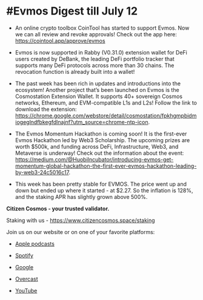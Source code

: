 #Evmos Digest till July 12
===========================
- An online crypto toolbox CoinTool has started to support Evmos. Now we can all review and revoke approvals! Check out the app here: https://cointool.app/approve/evmos 

- Evmos is now supported in Rabby (V0.31.0) extension wallet for DeFi users created by DeBank, the leading DeFi portfolio tracker that supports many DeFi protocols across more than 30 chains. The revocation function is already built into a wallet! 

- The past week has been rich in updates and introductions into the ecosystem! Another project that’s been launched on Evmos is the Cosmostation Extension Wallet. It supports 40+ sovereign Cosmos networks, Ethereum, and EVM-compatible L1s and L2s! Follow the link to download the extension: https://chrome.google.com/webstore/detail/cosmostation/fpkhgmpbidmiogeglndfbkegfdlnajnf?utm_source=chrome-ntp-icon. 

- The Evmos Momentum Hackathon is coming soon! It is the first-ever Evmos Hackathon led by Web3 Scholarship. The upcoming prizes are worth $500k, and funding across DeFi, Infrastructure, Web3, and Metaverse is underway! Check out the information about the event: https://medium.com/@HuobiIncubator/introducing-evmos-get-momentum-global-hackathon-the-first-ever-evmos-hackathon-leading-by-web3-24c5016c17.

 - This week has been pretty stable for EVMOS. The price went up and down but ended up where it started - at $2.27. So the inflation is 128%, and the staking APR has slightly grown above 500%. 

**Citizen Cosmos - your trusted validator.**

Staking with us - https://www.citizencosmos.space/staking


Join us on our website or on one of your favorite platforms: 

- [Apple podcasts](https://clck.ru/sGee3)

- [Spotify](https://clck.ru/sGef8)

- [Google](https://clck.ru/sGefm)

- [Overcast](https://clck.ru/sGegJ)

- [YouTube](https://clck.ru/sGegw)
